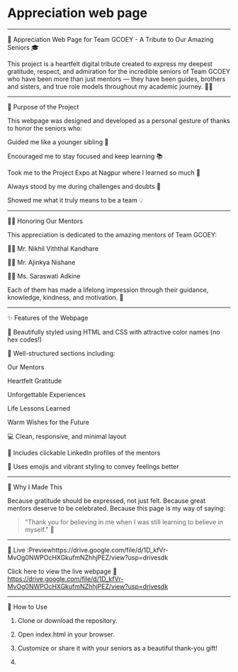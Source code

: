 # Appreciation web page
---

🌟 Appreciation Web Page for Team GCOEY - A Tribute to Our Amazing Seniors 🎓

This project is a heartfelt digital tribute created to express my deepest gratitude, respect, and admiration for the incredible seniors of Team GCOEY who have been more than just mentors — they have been guides, brothers and sisters, and true role models throughout my academic journey. 🙏💙


---

🎯 Purpose of the Project

This webpage was designed and developed as a personal gesture of thanks to honor the seniors who:

Guided me like a younger sibling 🤝

Encouraged me to stay focused and keep learning 📚

Took me to the Project Expo at Nagpur where I learned so much 🚀

Always stood by me during challenges and doubts 🧠

Showed me what it truly means to be a team 💡



---

👨‍🏫 Honoring Our Mentors

This appreciation is dedicated to the amazing mentors of Team GCOEY:

🧑‍💼 Mr. Nikhil Viththal Kandhare

🧑‍💼 Mr. Ajinkya Nishane

👩‍💼 Ms. Saraswati Adkine


Each of them has made a lifelong impression through their guidance, knowledge, kindness, and motivation. 💖


---

✨ Features of the Webpage

🎨 Beautifully styled using HTML and CSS with attractive color names (no hex codes!)

🧠 Well-structured sections including:

Our Mentors

Heartfelt Gratitude

Unforgettable Experiences

Life Lessons Learned

Warm Wishes for the Future


💻 Clean, responsive, and minimal layout

📎 Includes clickable LinkedIn profiles of the mentors

🌈 Uses emojis and vibrant styling to convey feelings better



---

💌 Why I Made This

Because gratitude should be expressed, not just felt.
Because great mentors deserve to be celebrated.
Because this page is my way of saying:

> "Thank you for believing in me when I was still learning to believe in myself." 🌟




---

🔗 Live :Previewhttps://drive.google.com/file/d/1D_kfVr-MvOg0NWPOcHXGkufmNZhhjPEZ/view?usp=drivesdk


Click here to view the live webpage 🔗
https://drive.google.com/file/d/1D_kfVr-MvOg0NWPOcHXGkufmNZhhjPEZ/view?usp=drivesdk

---

📂 How to Use

1. Clone or download the repository.


2. Open index.html in your browser.


3. Customize or share it with your seniors as a beautiful thank-you gift!
4. 
